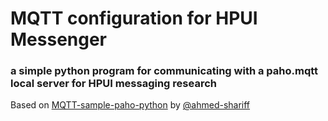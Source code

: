 # MQTT configuration for HPUI Messenger
### a simple python program for communicating with a paho.mqtt local server for HPUI messaging research

Based on [MQTT-sample-paho-python](https://github.com/VEMS-ok/MQTT-sample-paho-python.git) by [@ahmed-shariff](https://github.com/ahmed-shariff)

